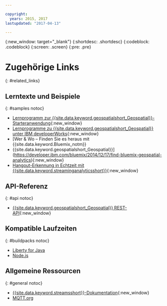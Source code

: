```yaml
---

copyright:
  years: 2015, 2017
lastupdated: "2017-04-13"

---
```


<!-- Attribute definitions -->
{:new_window: target="_blank"}
{:shortdesc: .shortdesc}
{:codeblock: .codeblock}
{:screen: .screen}
{:pre: .pre}

# Zugehörige Links
{: #related_links}

## Lerntexte und Beispiele
{: #samples notoc}

* [Lernprogramm zur {{site.data.keyword.geospatialshort_Geospatial}}-Starteranwendung](https://www.ibm.com/developerworks/library/mo-monitordevices-app/index.html){:new_window}
* [Lernprogramme zu {{site.data.keyword.geospatialshort_Geospatial}} unter IBM developerWorks](http://www.ibm.com/developerworks/topics/geospatial%20analytics%20service){:new_window}
* [Wer & Wo – Finden Sie es heraus mit {{site.data.keyword.Bluemix_notm}}
* {{site.data.keyword.geospatialshort_Geospatial}}](https://developer.ibm.com/bluemix/2014/12/17/find-bluemix-geospatial-analytics){:new_window}
* [Hangout-Erkennung in Echtzeit mit {{site.data.keyword.streaminganalyticsshort}}](https://developer.ibm.com/bluemix/2016/05/27/real-time-hangout-detection/){:new_window}


## API-Referenz
{: #api notoc}

* [{{site.data.keyword.geospatialshort_Geospatial}} REST-API](https://console.ng.bluemix.net/apidocs/246){:new_window}

## Kompatible Laufzeiten
{: #buildpacks notoc}

* [Liberty for Java](/docs/runtimes/liberty/index.html#liberty)
* [Node.js](/docs/runtimes/nodejs/index.html#nodejs)

## Allgemeine Ressourcen

{: #general notoc}
* [{{site.data.keyword.streamsshort}}-Dokumentation](http://www.ibm.com/support/knowledgecenter/SSCRJU_4.2.1/com.ibm.streams.welcome.doc/doc/kc-homepage.html){:new_window}
* [MQTT.org](http://mqtt.org/)
